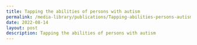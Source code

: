 ```yaml
---
title: Tapping the abilities of persons with autism
permalink: /media-library/publications/Tapping-abilities-persons-autism/
date: 2022-08-14
layout: post
description: Tapping the abilities of persons with autism
---
```

